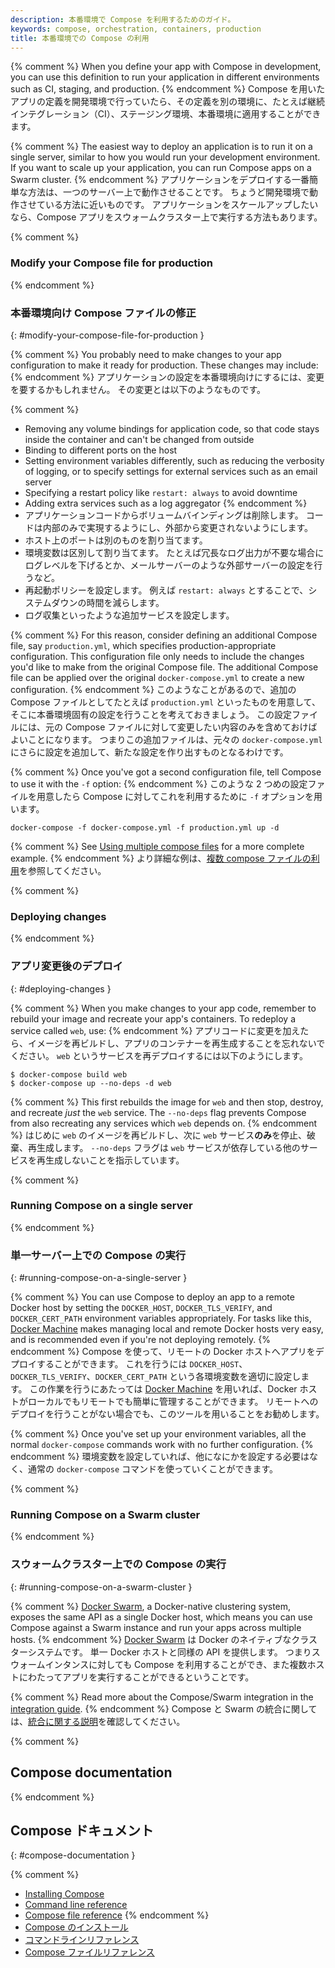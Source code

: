 ```yaml
---
description: 本番環境で Compose を利用するためのガイド。
keywords: compose, orchestration, containers, production
title: 本番環境での Compose の利用
---
```


{% comment %}
When you define your app with Compose in development, you can use this
definition to run your application in different environments such as CI,
staging, and production.
{% endcomment %}
Compose を用いたアプリの定義を開発環境で行っていたら、その定義を別の環境に、たとえば継続インテグレーション（CI）、ステージング環境、本番環境に適用することができます。

{% comment %}
The easiest way to deploy an application is to run it on a single server,
similar to how you would run your development environment. If you want to scale
up your application, you can run Compose apps on a Swarm cluster.
{% endcomment %}
アプリケーションをデプロイする一番簡単な方法は、一つのサーバー上で動作させることです。
ちょうど開発環境で動作させている方法に近いものです。
アプリケーションをスケールアップしたいなら、Compose アプリをスウォームクラスター上で実行する方法もあります。

{% comment %}
### Modify your Compose file for production
{% endcomment %}
### 本番環境向け Compose ファイルの修正
{: #modify-your-compose-file-for-production }

{% comment %}
You probably need to make changes to your app configuration to make it ready for
production. These changes may include:
{% endcomment %}
アプリケーションの設定を本番環境向けにするには、変更を要するかもしれません。
その変更とは以下のようなものです。

{% comment %}
- Removing any volume bindings for application code, so that code stays inside
  the container and can't be changed from outside
- Binding to different ports on the host
- Setting environment variables differently, such as reducing the verbosity of
  logging, or to specify settings for external services such as an email server
- Specifying a restart policy like `restart: always` to avoid downtime
- Adding extra services such as a log aggregator
{% endcomment %}
- アプリケーションコードからボリュームバインディングは削除します。
  コードは内部のみで実現するようにし、外部から変更されないようにします。
- ホスト上のポートは別のものを割り当てます。
- 環境変数は区別して割り当てます。
  たとえば冗長なログ出力が不要な場合にログレベルを下げるとか、メールサーバーのような外部サーバーの設定を行うなど。
- 再起動ポリシーを設定します。
  例えば `restart: always` とすることで、システムダウンの時間を減らします。
- ログ収集といったような追加サービスを設定します。

{% comment %}
For this reason, consider defining an additional Compose file, say
`production.yml`, which specifies production-appropriate
configuration. This configuration file only needs to include the changes you'd
like to make from the original Compose file. The additional Compose file
can be applied over the original `docker-compose.yml` to create a new configuration.
{% endcomment %}
このようなことがあるので、追加の Compose ファイルとしてたとえば `production.yml` といったものを用意して、そこに本番環境固有の設定を行うことを考えておきましょう。
この設定ファイルには、元の Compose ファイルに対して変更したい内容のみを含めておけばよいことになります。
つまりこの追加ファイルは、元々の `docker-compose.yml` にさらに設定を追加して、新たな設定を作り出すものとなるわけです。

{% comment %}
Once you've got a second configuration file, tell Compose to use it with the
`-f` option:
{% endcomment %}
このような 2 つめの設定ファイルを用意したら Compose に対してこれを利用するために `-f` オプションを用います。

    docker-compose -f docker-compose.yml -f production.yml up -d

{% comment %}
See [Using multiple compose files](extends.md#different-environments) for a more
complete example.
{% endcomment %}
より詳細な例は、[複数 compose ファイルの利用](extends.md#different-environments)を参照してください。

{% comment %}
### Deploying changes
{% endcomment %}
### アプリ変更後のデプロイ
{: #deploying-changes }

{% comment %}
When you make changes to your app code, remember to rebuild your image and
recreate your app's containers. To redeploy a service called
`web`, use:
{% endcomment %}
アプリコードに変更を加えたら、イメージを再ビルドし、アプリのコンテナーを再生成することを忘れないでください。
`web` というサービスを再デプロイするには以下のようにします。

    $ docker-compose build web
    $ docker-compose up --no-deps -d web

{% comment %}
This first rebuilds the image for `web` and then stop, destroy, and recreate
*just* the `web` service. The `--no-deps` flag prevents Compose from also
recreating any services which `web` depends on.
{% endcomment %}
はじめに `web` のイメージを再ビルドし、次に `web` サービス**のみ**を停止、破棄、再生成します。
`--no-deps` フラグは `web` サービスが依存している他のサービスを再生成しないことを指示しています。

{% comment %}
### Running Compose on a single server
{% endcomment %}
### 単一サーバー上での Compose の実行
{: #running-compose-on-a-single-server }

{% comment %}
You can use Compose to deploy an app to a remote Docker host by setting the
`DOCKER_HOST`, `DOCKER_TLS_VERIFY`, and `DOCKER_CERT_PATH` environment variables
appropriately. For tasks like this,
[Docker Machine](/machine/overview.md) makes managing local and
remote Docker hosts very easy, and is recommended even if you're not deploying
remotely.
{% endcomment %}
Compose を使って、リモートの Docker ホストへアプリをデプロイすることができます。
これを行うには `DOCKER_HOST`、`DOCKER_TLS_VERIFY`、`DOCKER_CERT_PATH` という各環境変数を適切に設定します。
この作業を行うにあたっては  [Docker Machine](/machine/overview.md) を用いれば、Docker ホストがローカルでもリモートでも簡単に管理することができます。
リモートへのデプロイを行うことがない場合でも、このツールを用いることをお勧めします。

{% comment %}
Once you've set up your environment variables, all the normal `docker-compose`
commands work with no further configuration.
{% endcomment %}
環境変数を設定していれば、他になにかを設定する必要はなく、通常の `docker-compose` コマンドを使っていくことができます。

{% comment %}
### Running Compose on a Swarm cluster
{% endcomment %}
### スウォームクラスター上での Compose の実行
{: #running-compose-on-a-swarm-cluster }

{% comment %}
[Docker Swarm](/swarm/overview.md), a Docker-native clustering
system, exposes the same API as a single Docker host, which means you can use
Compose against a Swarm instance and run your apps across multiple hosts.
{% endcomment %}
[Docker Swarm](/swarm/overview.md) は Docker のネイティブなクラスターシステムです。
単一 Docker ホストと同様の API を提供します。
つまりスウォームインタンスに対しても Compose を利用することができ、また複数ホストにわたってアプリを実行することができるということです。

{% comment %}
Read more about the Compose/Swarm integration in the
[integration guide](swarm.md).
{% endcomment %}
Compose と Swarm の統合に関しては、[統合に関する説明](swarm.md)を確認してください。

{% comment %}
## Compose documentation
{% endcomment %}
## Compose ドキュメント
{: #compose-documentation }

{% comment %}
- [Installing Compose](install.md)
- [Command line reference](/compose/reference/index.md)
- [Compose file reference](/compose/compose-file/index.md)
{% endcomment %}
- [Compose のインストール](install.md)
- [コマンドラインリファレンス](/compose/reference/index.md)
- [Compose ファイルリファレンス](/compose/compose-file/index.md)
